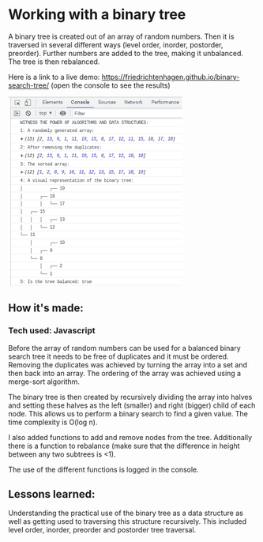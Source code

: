 # Working with a binary tree

A binary tree is created out of an array of random numbers. Then it is traversed in several different ways (level order, inorder,  postorder, preorder). 
Further numbers are added to the tree, making it unbalanced. The tree is then rebalanced. 

Here is a link to a live demo: https://friedrichtenhagen.github.io/binary-search-tree/
(open the console to see the results)

![game screenshot](/screenshot-binarytree.png)

## How it's made:

### Tech used: Javascript

Before the array of random numbers can be used for a balanced binary search tree it needs to be free of duplicates and it must be ordered. 
Removing the duplicates was achieved by turning the array into a set and then back into an array. 
The ordering of the array was achieved using a merge-sort algorithm. 

The binary tree is then created by recursively dividing the array into halves and setting these halves as the left (smaller) and right (bigger) child of each node.
This allows us to perform a binary search to find a given value. The time complexity is O(log n). 

I also added functions to add and remove nodes from the tree. Additionally there is a function to rebalance (make sure that the difference in height between any two subtrees is <1).

The use of the different functions is logged in the console. 



## Lessons learned:

Understanding the practical use of the binary tree as a data structure as well as getting used to traversing this structure recursively. 
This included level order, inorder, preorder and postorder tree traversal. 
